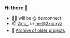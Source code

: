 ### Hi there 👋

- 👨‍💻 will be @ devconnect 
- 📫 [2xic_](https://twitter.com/2xic_), or me@2xic.xyz
- 📁 [Archive of older projects](https://github.com/2xic-archive)

<!--
**2xic/2xic** is a ✨ _special_ ✨ repository because its `README.md` (this file) appears on your GitHub profile.

Here are some ideas to get you started:

- 🔭 I’m currently working on ...
- 🌱 I’m currently learning ...
- 👯 I’m looking to collaborate on ...
- 🤔 I’m looking for help with ...
- 💬 Ask me about ...
- 📫 How to reach me: ...
- 😄 Pronouns: ...
- ⚡ Fun fact: ...
-->
